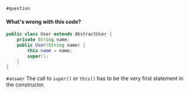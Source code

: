 `#question`
#### What's wrong with this code?
```java
public class User extends AbstractUser {
    private String name;
    public User(String name) {
        this.name = name;
        super();
    }
}
```

`#answer`
The call to `super()` or `this()` has to be the very first statement in the constructor.
